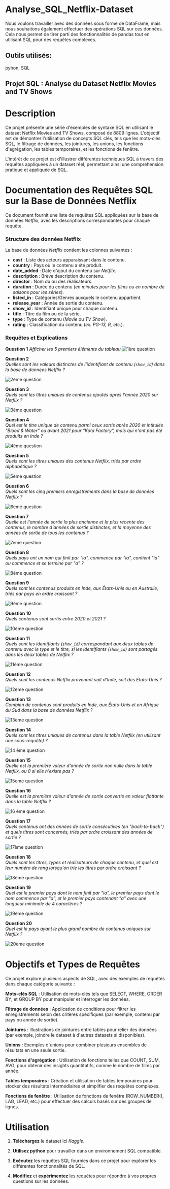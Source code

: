 # Analyse_SQL_Netflix-Dataset
 
Nous voulons travailler avec des données sous forme de DataFrame, mais nous souhaitons également effectuer des opérations SQL sur ces données. Cela nous permet de tirer parti des fonctionnalités de pandas tout en utilisant SQL pour des requêtes complexes.

## Outils utilisés:
pyhon, SQL


## Projet SQL : Analyse du Dataset Netflix Movies and TV Shows



# Description
Ce projet présente une série d'exemples de syntaxe SQL en utilisant le dataset Netflix Movies and TV Shows, composé de 8809 lignes. 
L'objectif est de démontrer l'utilisation de concepts SQL clés, tels que les mots-clés SQL, le filtrage de données, les jointures, les unions, les fonctions d'agrégation, les tables temporaires, et les fonctions de fenêtre.

L'intérêt de ce projet est d'illustrer différentes techniques SQL à travers des requêtes appliquées à un dataset réel, permettant ainsi une compréhension pratique et appliquée de SQL.

# **Documentation des Requêtes SQL sur la Base de Données Netflix**

Ce document fournit une liste de requêtes SQL appliquées sur la base de données _Netflix_, avec les descriptions correspondantes pour chaque requête.

### **Structure des données Netflix**

La base de données _Netflix_ contient les colonnes suivantes :

- **cast** : Liste des acteurs apparaissant dans le contenu.
- **country** : Pays où le contenu a été produit.
- **date_added** : Date d'ajout du contenu sur _Netflix_.
- **description** : Brève description du contenu.
- **director** : Nom du ou des réalisateurs.
- **duration** : Durée du contenu (_en minutes pour les films ou en nombre de saisons pour les séries_).
- **listed_in** : Catégories/Genres auxquels le contenu appartient.
- **release_year** : Année de sortie du contenu.
- **show_id** : Identifiant unique pour chaque contenu.
- **title** : Titre du film ou de la série.
- **type** : Type de contenu (_Movie_ ou _TV Show_).
- **rating** : Classification du contenu (_ex. PG-13, R, etc._).

### **Requêtes et Explications**
 **Question 1**
   _Afficher les 5 premiers éléments du tableau_
![1ère question](https://github.com/user-attachments/assets/53eba979-17bd-4f0b-b0b9-885c6416903d)



 **Question 2**  
   _Quelles sont les valeurs distinctes de l'identifiant de contenu (`show_id`) dans la base de données Netflix ?_
   
![2ème question](https://github.com/user-attachments/assets/1fce5968-97ce-4357-b76c-797a939a69d7)


 **Question 3**  
   _Quels sont les titres uniques de contenus ajoutés après l'année 2020 sur Netflix ?_
   
![3ème question](https://github.com/user-attachments/assets/a53fc61a-45f9-4b23-98b7-d8ffed14df2f)


 **Question 4**  
   _Quel est le titre unique de contenu parmi ceux sortis après 2020 et intitulés "Blood & Water" ou avant 2021 pour "Kota Factory", mais qui n'ont pas été produits en Inde ?_
   
![4ème question](https://github.com/user-attachments/assets/e57d921d-97a4-4fc0-8339-a93655f6fc50)


 **Question 5**  
   _Quels sont les titres uniques des contenus Netflix, triés par ordre alphabétique ?_
   
![5ème question](https://github.com/user-attachments/assets/1aaab035-0c14-40eb-b5fb-988851f866b4)

 

 **Question 6**  
   _Quels sont les cinq premiers enregistrements dans la base de données Netflix ?_

![6eme question](https://github.com/user-attachments/assets/1b2d41f2-9b6a-47a3-a6c3-05213d4b3087)



 **Question 7**  
   _Quelle est l'année de sortie la plus ancienne et la plus récente des contenus, le nombre d'années de sortie distinctes, et la moyenne des années de sortie de tous les contenus ?_

![7eme question](https://github.com/user-attachments/assets/e48d8419-4e7a-4b0a-8e6f-1c2c651cba8c)

   

 **Question 8**  
   _Quels pays ont un nom qui finit par "ia", commence par "ia", contient "ia" ou commence et se termine par "a" ?_

![8ème question](https://github.com/user-attachments/assets/4a77ca9f-d254-4c85-be1e-027ac1a0ffde)


 **Question 9**  
   _Quels sont les contenus produits en Inde, aux États-Unis ou en Australie, triés par pays en ordre croissant ?_

![9ème question](https://github.com/user-attachments/assets/36d94ae3-6492-4f45-b524-544b33527f01)



 **Question 10**  
   _Quels contenus sont sortis entre 2020 et 2021 ?_

![10ème question](https://github.com/user-attachments/assets/c9b9953f-f1f9-4965-8b47-a731c6aa945a)



 **Question 11**  
    _Quels sont les identifiants (`show_id`) correspondant aux deux tables de contenu avec le type et le titre, si les identifiants (`show_id`) sont partagés dans les deux tables de Netflix ?_
    
![11ème question](https://github.com/user-attachments/assets/66b36ba4-3887-4ffe-8c0b-572c1c5ad7ab)



 **Question 12**  
    _Quels sont les contenus Netflix provenant soit d'Inde, soit des États-Unis ?_
    
![12ème question](https://github.com/user-attachments/assets/b878f9dd-4e9c-467d-b59b-da8456c8295e)



 **Question 13**  
    _Combien de contenus sont produits en Inde, aux États-Unis et en Afrique du Sud dans la base de données Netflix ?_
    
![13ème question](https://github.com/user-attachments/assets/f0f7157c-9d4c-4b9c-931f-feb4a5213ef9)



 **Question 14**  
    _Quels sont les titres uniques de contenus dans la table Netflix (en utilisant une sous-requête) ?_
    
![14 ème question](https://github.com/user-attachments/assets/ad4178aa-1766-4095-b4cb-14eb865b2ed1)



 **Question 15**  
    _Quelle est la première valeur d'année de sortie non nulle dans la table Netflix, ou 0 si elle n'existe pas ?_
    
![15ème question](https://github.com/user-attachments/assets/a0b85877-c0ae-42c5-ac1e-5689c18d8a32)



 **Question 16**  
    _Quelle est la première valeur d'année de sortie convertie en valeur flottante dans la table Netflix ?_
    
![16 ème question](https://github.com/user-attachments/assets/594ade8f-5bd0-41a4-a076-1f3715a0eead)



 **Question 17**  
    _Quels contenus ont des années de sortie consécutives (en "back-to-back") et quels titres sont concernés, triés par ordre croissant des années de sortie ?_
    
![17ème question](https://github.com/user-attachments/assets/61a5f89d-4d78-46a1-a635-7ed7bf261807)



 **Question 18**  
    _Quels sont les titres, types et réalisateurs de chaque contenu, et quel est leur numéro de rang lorsqu'on trie les titres par ordre croissant ?_
    
![18ème question](https://github.com/user-attachments/assets/a709b53a-502c-404a-b353-bf75a58a3c1f)



**Question 19**  
    _Quel est le premier pays dont le nom finit par "ia", le premier pays dont le nom commence par "a", et le premier pays contenant "a" avec une longueur minimale de 4 caractères ?_
    
![19ème question](https://github.com/user-attachments/assets/a147f0ad-f65c-4d7b-9f4c-ab7a81559d6b)



 **Question 20**  
    _Quel est le pays ayant le plus grand nombre de contenus uniques sur Netflix ?_
    
![20ème question](https://github.com/user-attachments/assets/d6f8cb38-8df6-4736-a639-d40deb0c0176)



# Objectifs et Types de Requêtes
Ce projet explore plusieurs aspects de SQL, avec des exemples de requêtes dans chaque catégorie suivante :

**Mots-clés SQL** :  Utilisation de mots-clés tels que SELECT, WHERE, ORDER BY, et GROUP BY pour manipuler et interroger les données.

**Filtrage de données** : Application de conditions pour filtrer les enregistrements selon des critères spécifiques (par exemple, contenu par pays ou année de sortie).

**Jointures** : Illustrations de jointures entre tables pour relier des données (par exemple, joindre le dataset à d'autres datasets si disponibles).

**Unions** : Exemples d'unions pour combiner plusieurs ensembles de résultats en une seule sortie.

**Fonctions d'agrégation** : Utilisation de fonctions telles que COUNT, SUM, AVG, pour obtenir des insights quantitatifs, comme le nombre de films par année.

**Tables temporaires** : Création et utilisation de tables temporaires pour stocker des résultats intermédiaires et simplifier des requêtes complexes.

**Fonctions de fenêtre** : Utilisation de fonctions de fenêtre (ROW_NUMBER(), LAG, LEAD, etc.) pour effectuer des calculs basés sur des groupes de lignes.


# **Utilisation**

1. **Téléchargez** le dataset ici _Kaggle_.

2. **Utilisez python** pour travailler dans un environnement SQL compatible.

3. **Exécutez** les requêtes SQL fournies dans ce projet pour explorer les différentes fonctionnalités de SQL.

4. **Modifiez** et **expérimentez** les requêtes pour répondre à vos propres questions sur les données.

